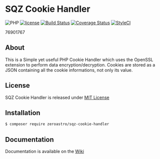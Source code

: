 # SQZ Cookie Handler
![PHP](https://img.shields.io/badge/PHP-%3E%3D%205.6-8892bf.svg) [![license](https://img.shields.io/github/license/mashape/apistatus.svg)](https://github.com/zeroastro/SQZ-Cookie-Handler/blob/master/LICENSE) [![Build Status](https://travis-ci.org/zeroastro/SQZ-Cookie-Handler.svg?branch=master)](https://travis-ci.org/zeroastro/SQZ-Cookie-Handler) [![Coverage Status](https://coveralls.io/repos/github/zeroastro/SQZ-Cookie-Handler/badge.svg)](https://coveralls.io/github/zeroastro/SQZ-Cookie-Handler) [![StyleCI](https://styleci.io/repos/76901767/shield?branch=master)](https://styleci.io/repos/76901767)


76901767
## About
This is a Simple yet useful PHP Cookie Handler which uses the OpenSSL extension to perform data encryption/decryption.
Cookies are stored as a JSON containing all the cookie informations, not only its value.

## License
SQZ Cookie Handler is released under [MIT License](https://github.com/zeroastro/SQZ-Cookie-Handler/blob/master/LICENSE)

## Installation
```sh
$ composer require zeroastro/sqz-cookie-handler
```

## Documentation
Documentation is available on the [Wiki](https://github.com/zeroastro/SQZ-Cookie-Handler/wiki)